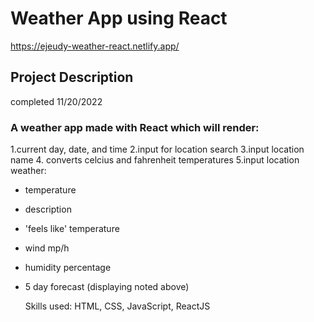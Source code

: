 # Weather App using React
https://ejeudy-weather-react.netlify.app/



## Project Description

completed 11/20/2022

### A weather app made with React which will render:

1.current day, date, and time
2.input for location search
3.input location name
4. converts celcius and fahrenheit temperatures
5.input location weather:

- temperature
- description
- 'feels like' temperature
- wind mp/h
- humidity percentage
- 5 day forecast (displaying noted above)

  Skills used:
  HTML, CSS, JavaScript, ReactJS
